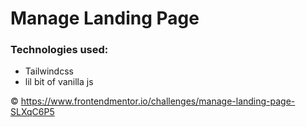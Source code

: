 # Manage Landing Page

### Technologies used:

-   Tailwindcss
-   lil bit of vanilla js

&copy; https://www.frontendmentor.io/challenges/manage-landing-page-SLXqC6P5
